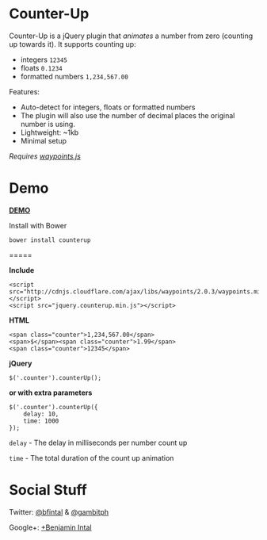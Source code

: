 Counter-Up
==========

Counter-Up is a jQuery plugin that *animates* a number from zero (counting up towards it). It supports counting up:

* integers `12345`
* floats `0.1234`
* formatted numbers `1,234,567.00`

Features:

* Auto-detect for integers, floats or formatted numbers
* The plugin will also use the number of decimal places the original number is using.
* Lightweight: ~1kb
* Minimal setup

*Requires [waypoints.js](http://imakewebthings.com/jquery-waypoints/)*

Demo
====

**[DEMO](http://bfintal.github.io/Counter-Up/demo/demo.html)**

Install with Bower
```
bower install counterup
```
=====

**Include**

```
<script src="http://cdnjs.cloudflare.com/ajax/libs/waypoints/2.0.3/waypoints.min.js"></script>
<script src="jquery.counterup.min.js"></script>
```

**HTML**

```
<span class="counter">1,234,567.00</span>
<span>$</span><span class="counter">1.99</span>
<span class="counter">12345</span>
```

**jQuery**

```
$('.counter').counterUp();
```

**or with extra parameters**

```
$('.counter').counterUp({
    delay: 10,
    time: 1000
});
```

`delay` - The delay in milliseconds per number count up

`time` - The total duration of the count up animation

Social Stuff
============

Twitter: [@bfintal](https://twitter.com/bfintal) & [@gambitph](https://twitter.com/gambitph)

Google+: <a href='https://plus.google.com/113101541449927918834' rel='author'>+Benjamin Intal</a>
